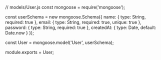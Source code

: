 // models/User.js
const mongoose = require('mongoose');

const userSchema = new mongoose.Schema({
name: {
type: String,
required: true
},
email: {
type: String,
required: true,
unique: true
},
password: {
type: String,
required: true
},
createdAt: {
type: Date,
default: Date.now
}
});

const User = mongoose.model('User', userSchema);

module.exports = User;
